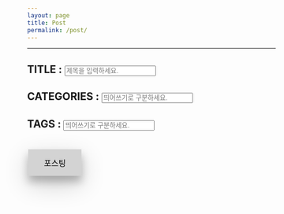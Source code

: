 ```yaml
---
layout: page
title: Post
permalink: /post/
---
```


---
<h2>TITLE : <input type="text" id="title" placeholder="제목을 입력하세요."></h2>
<h2>CATEGORIES : <input type="text" id="categories" placeholder="띄어쓰기로 구분하세요."></h2>
<h2>TAGS : <input type="text" id="tags" placeholder="띄어쓰기로 구분하세요."></h2>
<br>
<div id="editor"></div>
<input type="submit" value="포스팅" onclick="onSubmit(event)">

<link rel="stylesheet" href="{{ site.baseurl | prepend: site.url }}/assets/toastui/toastui-editor.min.css">
<script src="{{ site.baseurl | prepend: site.url }}//assets/toastui/toastui-editor-all.min.js"></script>

<style>
input[type="submit"] {
  background-color: lightgray;
  border: none;
  color: black;
  padding: 15px 32px;
  text-align: center;
  text-decoration: none;
  display: inline-block;
  font-size: 16px;
  margin: 4px 2px;
  cursor: pointer;
  box-shadow: 0 12px 16px 0 rgba(0,0,0,0.24),0 17px 50px 0 rgba(0,0,0,0.19);
}
</style>

<script>
    
    const editorDiv = document.querySelector("#editor");

    const Editor = toastui.Editor;

    const editor = new Editor({
        el: editorDiv,
        height:"600px",
        initialEditType: "markdown",
        previewStyle: "vertical"
    });
        
    const toBase64 = file => new Promise((resolve, reject) => {
        const reader = new FileReader();
        reader.readAsDataURL(file);
        reader.onload = () => {
            resolve(reader.result);
            localStorage.setItem("file", reader.result);    
        }
        reader.onerror = error => reject(error);
    });

    const onSubmit = async (event) => {
        event.preventDefault();
        
        const token = atob("{{ site:token }}");

        const markdown = editor.getMarkdown();

        const title = document.querySelector("#title").value;
        if(title === "") {
            alert("제목을 입력하세요.");
            return false; 
        }

        let isPosting = confirm("포스팅하시겠습니까?");
        if(!isPosting) {
            return false;
        } else {

        }

        const date = new Date();
        
        const categories = document.querySelector("#categories").value;
        const tags = document.querySelector("#tags").value;
        const dateString = date.toISOString().substr(0, 10);
        const dateTimeString = date.toISOString().substr(0, 19).replace("T", " ");
        const timezoneOffset = date.getTimezoneOffset() / 60 * 100 * (-1);
        const timezoneSign = Math.sign(timezoneOffset) >= 0 ? "+" : "-";
        
        const timezone = timezoneSign + ("0" + timezoneOffset.toString().replace("+","").replace("-","").replace(".", "")).slice(-4);
        const fileName = `${dateString}-${title}.markdown`;

        let description = "";
        description += "---" + "\n";
        description += "layout: post" + "\n";
        description += "title: " + title + "\n";
        description += "date: " + dateTimeString + " " + timezone + "\n";
        description += "categories: " + categories + "\n";
        description += "tags: " + tags + "\n";
        description += "---" + "\n"

        // ---
        // layout: post
        // title:  "test"
        // date:   2021-09-29 22:24:36 +0900
        // categories: jekyll update
        // tags: ex1 ex2
        // ---

        console.log(description + markdown);
        const blob = new Blob([description + markdown], { type : "text/plain;charset=utf-8" });
        
        await toBase64(blob);
        const dataURI = localStorage.getItem("file");
        localStorage.removeItem("file");
        const content = dataURI.split(',')[1];

        const parameters = {
            message: fileName + " Upload",
            content: content,
        }
        await fetch("https://api.github.com/repos/tkddbs2468/blog/contents/_posts/" + fileName, {
            method: "PUT",
            headers: {
                "Accept" : "application/vnd.github.v3+json",
                "Authorization" : "token " + token
            },
            body: JSON.stringify(parameters)
        })
        .then(response => response.json())
        .then(data => {
            console.log(data);
        })
        .catch(error => console.log(error));

        // location.href="{{ site.baseurl | prepend: site.url }}";
    }

</script>